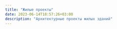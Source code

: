 ```yaml
---
title: "Жилые проекты"
date: 2023-06-14T18:57:26+03:00
description: "Архитектурные проекты жилых зданий"
---
```

